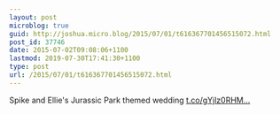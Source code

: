 ```yaml
---
layout: post
microblog: true
guid: http://joshua.micro.blog/2015/07/01/t616367701456515072.html
post_id: 37746
date: 2015-07-02T09:08:06+1100
lastmod: 2019-07-30T17:41:30+1100
type: post
url: /2015/07/01/t616367701456515072.html
---
```

Spike and Ellie's Jurassic Park themed wedding [t.co/gYjlz0RHM...](http://t.co/gYjlz0RHMR)
